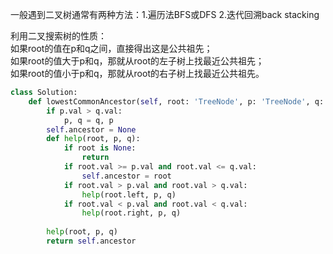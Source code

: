 一般遇到二叉树通常有两种方法：1.遍历法BFS或DFS 2.迭代回溯back stacking  

利用二叉搜索树的性质：  
如果root的值在p和q之间，直接得出这是公共祖先；  
如果root的值大于p和q，那就从root的左子树上找最近公共祖先；  
如果root的值小于p和q，那就从root的右子树上找最近公共祖先。  
```python
class Solution:
    def lowestCommonAncestor(self, root: 'TreeNode', p: 'TreeNode', q: 'TreeNode') -> 'TreeNode':
        if p.val > q.val:
            p, q = q, p
        self.ancestor = None
        def help(root, p, q):
            if root is None:
                return
            if root.val >= p.val and root.val <= q.val:
                self.ancestor = root
            if root.val > p.val and root.val > q.val:
                help(root.left, p, q)
            if root.val < p.val and root.val < q.val:
                help(root.right, p, q)
            
        help(root, p, q)
        return self.ancestor
```
